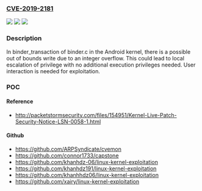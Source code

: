 ### [CVE-2019-2181](https://cve.mitre.org/cgi-bin/cvename.cgi?name=CVE-2019-2181)
![](https://img.shields.io/static/v1?label=Product&message=Android&color=blue)
![](https://img.shields.io/static/v1?label=Version&message=n%2Fa&color=blue)
![](https://img.shields.io/static/v1?label=Vulnerability&message=Elevation%20of%20privilege&color=brighgreen)

### Description

In binder_transaction of binder.c in the Android kernel, there is a possible out of bounds write due to an integer overflow. This could lead to local escalation of privilege with no additional execution privileges needed. User interaction is needed for exploitation.

### POC

#### Reference
- http://packetstormsecurity.com/files/154951/Kernel-Live-Patch-Security-Notice-LSN-0058-1.html

#### Github
- https://github.com/ARPSyndicate/cvemon
- https://github.com/connor1733/capstone
- https://github.com/khanhdz-06/linux-kernel-exploitation
- https://github.com/khanhdz191/linux-kernel-exploitation
- https://github.com/khanhhdz06/linux-kernel-exploitation
- https://github.com/xairy/linux-kernel-exploitation

